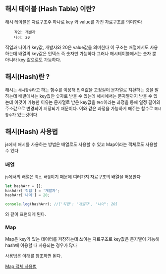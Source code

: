 ## 해시 테이블 (Hash Table) 이란?

해시 테이블은 자료구조주 하나로 key 와 value를 가진 자료구조를 의미한다

```
    직업: 개발자
    나이: 20
```

직업과 나이가 key값, 개발자와 20은 value값을 의미한다
이 구조는 배열에서도 사용하는데 배열의 key값은 인덱스 즉 숫자만 가능하다
그러나 해시테이블에서는 숫자 뿐 아니라 key 값으로도 가능하다.

## 해시(Hash)란 ?

해시는 `해시함수`라고 하는 함수를 이용해 입력값을 고정길이 문자열로 치환하는 것을 말하는데
배열에서는 key값만 숫자로 받을 수 있는데 해시에서는 문자열까지 받을 수 있는데 이것이 가능한 이유는 문자열로 받은 key값을 `해싱`이라는 과정을 통해 일정 길이의 주소값으로 변경되어 저장되기 때문이다.
이와 같은 과정을 가능하게 해주는 함수로 `해시함수`가 있는것이다

## 해시(Hash) 사용법

js에서 해시를 사용하는 방법은 배열로도 사용할 수 있고 Map이라는 객체로도 사용할 수 있다

### 배열

js에서의 배열은 `희소 배열`이기 때문에 여러가지 자료구조의 배열을 허용한다

```js
let hashArr = [];
hashArr['직업'] = '개발자';
hashArr['나이'] = 20;

console.log(hashArr); //['직업': '개발자', '나이': 20]
```

와 같이 표현되게 된다.

### Map

Map은 key가 있는 데이터를 저장하는데 쓰이는 자료구조로 key값은 문자열이 가능해 hash에 이용할 때 사용되는 경우가 많다

사용법은 아래를 참조하면 된다.

[Map 객체 사용법](https://developer.mozilla.org/ko/docs/Web/JavaScript/Reference/Global_Objects/Map)

